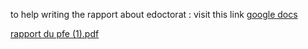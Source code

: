 

to help writing the rapport about edoctorat : visit this link <a href="https://docs.google.com/document/d/1VmeP33f4LJYPQHCHCpUuuzYsEkl0Vysc8ZV5LlUZft8/edit#">google docs</a>


[rapport du pfe (1).pdf](https://github.com/bakouch-anouar/frontend-edoctorat/files/8523971/rapport.du.pfe.1.pdf)

